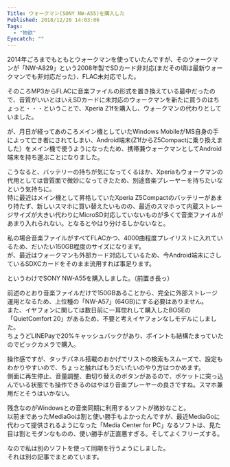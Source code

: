 ```yaml
---
Title: ウォークマン(SONY NW-A55)を購入した
Published: 2018/12/26 14:03:06
Tags:
  - "物欲"
Eyecatch: ""
---
```

2014年ごろまでもともとウォークマンを使っていたんですが、そのウォークマンが「NW-A829」という2008年製でSDカード非対応(まだその頃は最新ウォークマンでも非対応だった）、FLAC未対応でした。  

そのころMP3からFLACに音楽ファイルの形式を置き換えている最中だったので、音質がいいとはいえSDカードに未対応のウォークマンを新たに買うのはちょっと・・・ということで、Xperia Z1fを購入し、ウォークマンの代わりとしていました。  

<?# EmbedLink "https://blog.hitsujin.jp/entry/2014/08/31/224507" /?>




が、月日が経ってあのころメイン機としていたWindows MobileがMS自身の手によって亡き者にされてしまい、Android端末(Z1fからZ5Compactに乗り換えました）をメイン機で使うようになったため、携帯兼ウォークマンとしてAndroid端末を持ち運ぶことになりました。  

こうなると、バッテリーの持ちが気になってくるほか、Xperiaもウォークマンの代用としては音質面で微妙になってきたため、別途音楽プレーヤーを持ちたいなという気持ちに。  
特に最近はメイン機として昇格していたXperia Z5Compactのバッテリーがあまり持たず、新しいスマホに買い替えたいものの、最近のスマホって内蔵ストレージサイズが大きい代わりにMicroSD対応していないものが多くて音楽ファイルがあまり入れられない。となるとやはり分けるしかないなと。  

私の場合音楽ファイルがすべてFLACかつ、4000曲程度プレイリストに入れているため、だいたい150GB程度のサイズになります。  
が、最近はウォークマンも外部カード対応しているため、今Android端末にさしているSDXCカードをそのまま流用すれば事足ります。  

というわけでSONY NW-A55を購入しました。（前置き長っ）  

<?# AmazonAffiliate B07H12172D /?>

前述のとおり音楽ファイルだけで150GBあることから、完全に外部ストレージ運用となるため、上位種の「NW-A57」(64GB)にする必要はありません。  
また、イヤフォンに関しては数日前に一耳惚れして購入したBOSEの「QuietComfort 20」があるため、不要と考えイヤフォンなしモデルにしました。  
ちょうどLINEPayで20%キャッシュバックがあり、ポイントも結構たまっていたのでビックカメラで購入。  

<?# AmazonAffiliate B00YMCA0FM /?>

操作感ですが、タッチパネル搭載のおかげでリストの検索もスムーズで、設定もわかりやすいので、ちょっと触ればもうだいたいのやり方はつかめます。  
側面に再生停止、音量調整、曲切り替えのボタンがあるので、ポケットに突っ込んでいる状態でも操作できるのはやはり音楽プレーヤーの良さですね。スマホ兼用だとそうはいかない。  

残念なのがWindowsとの音楽同期に利用するソフトが微妙なこと。  
以前まであったMediaGoは割と使い勝手もよかったんですが、最近MediaGoに代わって提供されるようになった「Media Center for PC」なるソフトは、見た目は割とモダンなものの、使い勝手が正直悪すぎる。そしてよくフリーズする。  

なので私は別のソフトを使って同期を行うようにしました。  
それは別の記事でまとめています。